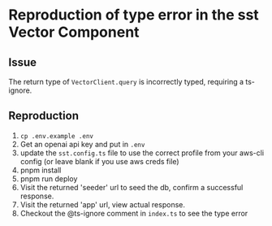 # Reproduction of type error in the sst Vector Component

## Issue

The return type of `VectorClient.query` is incorrectly typed, requiring a ts-ignore.

## Reproduction

1. `cp .env.example .env`
2. Get an openai api key and put in `.env`
3. update the `sst.config.ts` file to use the correct profile from your aws-cli config (or leave blank if you use aws creds file)
4. pnpm install
5. pnpm run deploy
6. Visit the returned 'seeder' url to seed the db, confirm a successful response.
7. Visit the returned 'app' url, view actual response.
8. Checkout the @ts-ignore comment in `index.ts` to see the type error
